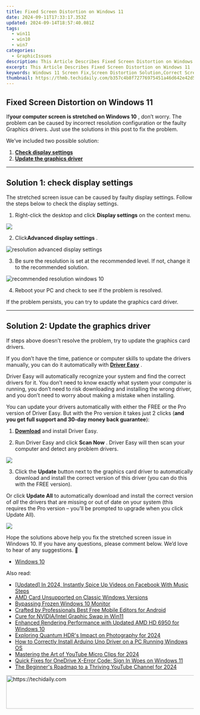 ```yaml
---
title: Fixed Screen Distortion on Windows 11
date: 2024-09-11T17:33:17.353Z
updated: 2024-09-14T18:57:40.081Z
tags:
  - win11
  - win10
  - win7
categories:
  - GraphicIssues
description: This Article Describes Fixed Screen Distortion on Windows 11
excerpt: This Article Describes Fixed Screen Distortion on Windows 11
keywords: Windows 11 Screen Fix,Screen Distortion Solution,Correct Screen Display Windows 11,Fix Blurry/Distorted Windows 11 Screen,Resolve Window Display Issues,Windows 11 Display Troubleshooting Tips,Rectify Windows 11 Screen Distortion
thumbnail: https://thmb.techidaily.com/b357c4b8f72776975451a46d642e42d569af6d435c0d587f7372c46c2b7924bd.jpg
---
```


## Fixed Screen Distortion on Windows 11

 If**your computer screen is stretched on Windows 10** , don’t worry. The problem can be caused by incorrect resolution configuration or the faulty Graphics drivers. Just use the solutions in this post to fix the problem.

We’ve included two possible solution:

1. [**Check display settings**](#solution1)
2. [**Update the graphics driver**](#solution3)

---

## **Solution 1: check display settings**

 The stretched screen issue can be caused by faulty display settings. Follow the steps below to check the display settings.

1) Right-click the desktop and click **Display settings**  on the context menu.

![](https://images.drivereasy.com/wp-content/uploads/2017/11/img_5a17c192b55b7.jpg)

 2) Click**Advanced display settings** .

![resolution advanced display settings](https://images.drivereasy.com/wp-content/uploads/2016/08/resolution-advanced-display-settings-600x564.jpg)

 3) Be sure the resolution is set at the recommended level. If not, change it to the recommended solution.

![recommended resolution windows 10](https://images.drivereasy.com/wp-content/uploads/2016/08/recommended-resolution-windows-10-1-600x561.jpg)

4) Reboot your PC and check to see if the problem is resolved.

If the problem persists, you can try to update the graphics card driver.

---

## **Solution 2: Update the graphics driver**

 If steps above doesn’t resolve the problem, try to update the graphics card drivers.

 If you don’t have the time, patience or computer skills to update the drivers manually, you can do it automatically with **[Driver Easy](https://tools.techidaily.com/drivereasy/download/)**  .

 Driver Easy will automatically recognize your system and find the correct drivers for it. You don’t need to know exactly what system your computer is running, you don’t need to risk downloading and installing the wrong driver, and you don’t need to worry about making a mistake when installing.

 You can update your drivers automatically with either the FREE or the Pro version of Driver Easy. But with the Pro version it takes just 2 clicks (**and you get full support and 30-day money back guarantee**):

 1) **[Download](https://tools.techidaily.com/drivereasy/download/)**   and install Driver Easy.

 2) Run Driver Easy and click **Scan Now** . Driver Easy will then scan your computer and detect any problem drivers.

![](https://images.drivereasy.com/wp-content/uploads/2019/08/image-498.png)

 3) Click the **Update** button next to the graphics card driver to automatically download and install the correct version of this driver (you can do this with the FREE version).

 Or click **Update All**  to automatically download and install the correct version of _all_   the drivers that are missing or out of date on your system (this requires the Pro version – you’ll be prompted to upgrade when you click Update All).

![](https://images.drivereasy.com/wp-content/uploads/2019/08/image-499.png)

 Hope the solutions above help you fix the stretched screen issue in Windows 10\. If you have any questions, please comment below. We’d love to hear of any suggestions. 🙂

* [Windows 10](https://tools.techidaily.com/drivereasy/download/)

<ins class="adsbygoogle"
     style="display:block"
     data-ad-format="autorelaxed"
     data-ad-client="ca-pub-7571918770474297"
     data-ad-slot="1223367746"></ins>

<ins class="adsbygoogle"
     style="display:block"
     data-ad-client="ca-pub-7571918770474297"
     data-ad-slot="8358498916"
     data-ad-format="auto"
     data-full-width-responsive="true"></ins>

<span class="atpl-alsoreadstyle">Also read:</span>
<div><ul>
<li><a href="https://facebook-video-content.techidaily.com/updated-in-2024-instantly-spice-up-videos-on-facebook-with-music-steps/"><u>[Updated] In 2024, Instantly Spice Up Videos on Facebook With Music Steps</u></a></li>
<li><a href="https://graphic-issues.techidaily.com/amd-card-unsupported-on-classic-windows-versions/"><u>AMD Card Unsupported on Classic Windows Versions</u></a></li>
<li><a href="https://graphic-issues.techidaily.com/bypassing-frozen-windows-10-monitor/"><u>Bypassing Frozen Windows 10 Monitor</u></a></li>
<li><a href="https://youtube-clips.techidaily.com/crafted-by-professionals-best-free-mobile-editors-for-android/"><u>Crafted by Professionals Best Free Mobile Editors for Android</u></a></li>
<li><a href="https://graphic-issues.techidaily.com/cure-for-nvidiaintel-graphic-swap-in-win11/"><u>Cure for NVIDIA/Intel Graphic Swap in Win11</u></a></li>
<li><a href="https://graphic-issues.techidaily.com/enhanced-rendering-performance-with-updated-amd-hd-6950-for-windows-10/"><u>Enhanced Rendering Performance with Updated AMD HD 6950 for Windows 10</u></a></li>
<li><a href="https://some-techniques.techidaily.com/exploring-quantum-hdrs-impact-on-photography-for-2024/"><u>Exploring Quantum HDR's Impact on Photography for 2024</u></a></li>
<li><a href="https://hardware-help.techidaily.com/how-to-correctly-install-arduino-uno-driver-on-a-pc-running-windows-os/"><u>How to Correctly Install Arduino Uno Driver on a PC Running Windows OS</u></a></li>
<li><a href="https://youtube-help.techidaily.com/mastering-the-art-of-youtube-micro-clips-for-2024/"><u>Mastering the Art of YouTube Micro Clips for 2024</u></a></li>
<li><a href="https://windows11.techidaily.com/quick-fixes-for-onedrive-x-error-code-sign-in-woes-on-windows-11/"><u>Quick Fixes for OneDrive X-Error Code: Sign In Woes on Windows 11</u></a></li>
<li><a href="https://youtube-zero.techidaily.com/eginners-roadmap-to-a-thriving-youtube-channel-for-2024/"><u>The Beginner's Roadmap to a Thriving YouTube Channel for 2024</u></a></li>
</ul></div>

<!-- affiliate ads begin -->
<a href="https://unicoeye.pxf.io/c/5597632/2121331/18498" target="_top" id="2121331">
  <img src="//a.impactradius-go.com/display-ad/18498-2121331" border="0" alt="https://techidaily.com" width="728" height="90"/>
</a>
<img height="0" width="0" src="https://unicoeye.pxf.io/i/5597632/2121331/18498" style="position:absolute;visibility:hidden;" border="0" />
<!-- affiliate ads end -->


